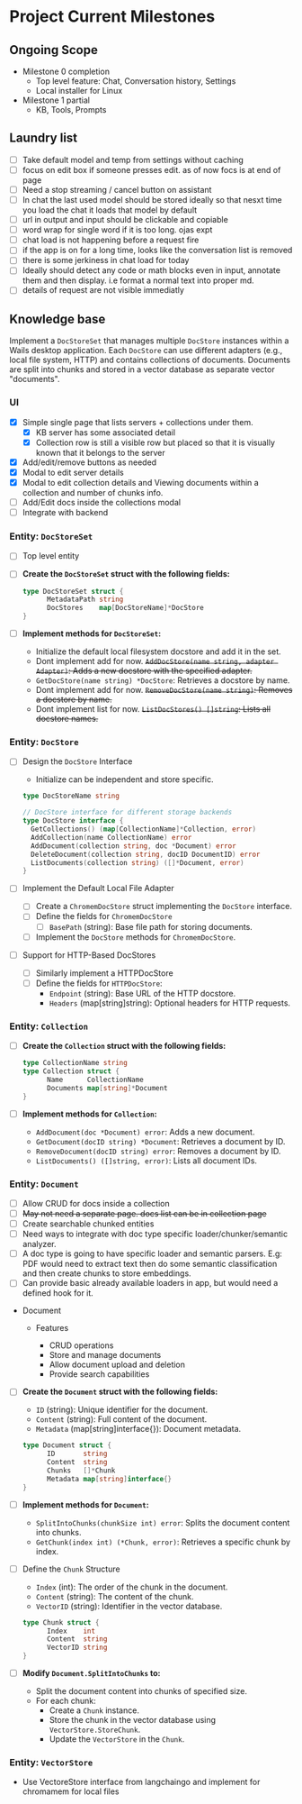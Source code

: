 # Project Current Milestones

## Ongoing Scope

- Milestone 0 completion
  - Top level feature: Chat, Conversation history, Settings
  - Local installer for Linux
- Milestone 1 partial
  - KB, Tools, Prompts

## Laundry list

- [ ] Take default model and temp from settings without caching
- [ ] focus on edit box if someone presses edit. as of now focs is at end of page
- [ ] Need a stop streaming / cancel button on assistant
- [ ] In chat the last used model should be stored ideally so that nesxt time you load the chat it loads that model by default
- [ ] url in output and input should be clickable and copiable
- [ ] word wrap for single word if it is too long. ojas expt
- [ ] chat load is not happening before a request fire
- [ ] if the app is on for a long time, looks like the conversation list is removed
- [ ] there is some jerkiness in chat load for today
- [ ] Ideally should detect any code or math blocks even in input, annotate them and then display. i.e format a normal text into proper md.
- [ ] details of request are not visible immediatly

## Knowledge base

Implement a `DocStoreSet` that manages multiple `DocStore` instances within a Wails desktop application. Each `DocStore` can use different adapters (e.g., local file system, HTTP) and contains collections of documents. Documents are split into chunks and stored in a vector database as separate vector "documents".

### UI

- [x] Simple single page that lists servers + collections under them.
  - [x] KB server has some associated detail
  - [x] Collection row is still a visible row but placed so that it is visually known that it belongs to the server
- [x] Add/edit/remove buttons as needed
- [x] Modal to edit server details
- [x] Modal to edit collection details and Viewing documents within a collection and number of chunks info.
- [ ] Add/Edit docs inside the collections modal
- [ ] Integrate with backend

### Entity: `DocStoreSet`

- [ ] Top level entity

- [ ] **Create the `DocStoreSet` struct with the following fields:**

  ```go
  type DocStoreSet struct {
  		MetadataPath string
  		DocStores    map[DocStoreName]*DocStore
  }
  ```

- [ ] **Implement methods for `DocStoreSet`:**

  - Initialize the default local filesystem docstore and add it in the set.
  - Dont implement add for now. ~~`AddDocStore(name string, adapter Adapter)`: Adds a new docstore with the specified adapter.~~
  - `GetDocStore(name string) *DocStore`: Retrieves a docstore by name.
  - Dont implement add for now. ~~`RemoveDocStore(name string)`: Removes a docstore by name.~~
  - Dont implement list for now. ~~`ListDocStores() []string`: Lists all docstore names.~~

### Entity: `DocStore`

- [ ] Design the `DocStore` Interface

  - Initialize can be independent and store specific.

  ```go
  type DocStoreName string

  // DocStore interface for different storage backends
  type DocStore interface {
  	GetCollections() (map[CollectionName]*Collection, error)
  	AddCollection(name CollectionName) error
  	AddDocument(collection string, doc *Document) error
  	DeleteDocument(collection string, docID DocumentID) error
  	ListDocuments(collection string) ([]*Document, error)
  }
  ```

- [ ] Implement the Default Local File Adapter

  - [ ] Create a `ChromemDocStore` struct implementing the `DocStore` interface.
  - [ ] Define the fields for `ChromemDocStore`
    - [ ] `BasePath` (string): Base file path for storing documents.
  - [ ] Implement the `DocStore` methods for `ChromemDocStore`.

- [ ] Support for HTTP-Based DocStores
  - [ ] Similarly implement a HTTPDocStore
  - [ ] Define the fields for `HTTPDocStore`:
    - `Endpoint` (string): Base URL of the HTTP docstore.
    - `Headers` (map[string]string): Optional headers for HTTP requests.

### Entity: `Collection`

- [ ] **Create the `Collection` struct with the following fields:**

  ```go
  type CollectionName string
  type Collection struct {
  		Name      CollectionName
  		Documents map[string]*Document
  }
  ```

- [ ] **Implement methods for `Collection`:**
  - `AddDocument(doc *Document) error`: Adds a new document.
  - `GetDocument(docID string) *Document`: Retrieves a document by ID.
  - `RemoveDocument(docID string) error`: Removes a document by ID.
  - `ListDocuments() ([]string, error)`: Lists all document IDs.

### Entity: `Document`

- [ ] Allow CRUD for docs inside a collection
- [ ] ~~May not need a separate page. docs list can be in collection page~~
- [ ] Create searchable chunked entities
- [ ] Need ways to integrate with doc type specific loader/chunker/semantic analyzer.
- [ ] A doc type is going to have specific loader and semantic parsers. E.g: PDF would need to extract text then do some semantic classification and then create chunks to store embeddings.
- [ ] Can provide basic already available loaders in app, but would need a defined hook for it.

- Document

  - Features

    - CRUD operations
    - Store and manage documents
    - Allow document upload and deletion
    - Provide search capabilities

- [ ] **Create the `Document` struct with the following fields:**

  - `ID` (string): Unique identifier for the document.
  - `Content` (string): Full content of the document.
  - `Metadata` (map[string]interface{}): Document metadata.

  ```go
  type Document struct {
  		ID       string
  		Content  string
  		Chunks   []*Chunk
  		Metadata map[string]interface{}
  }
  ```

- [ ] **Implement methods for `Document`:**

  - `SplitIntoChunks(chunkSize int) error`: Splits the document content into chunks.
  - `GetChunk(index int) (*Chunk, error)`: Retrieves a specific chunk by index.

- [ ] Define the `Chunk` Structure

  - `Index` (int): The order of the chunk in the document.
  - `Content` (string): The content of the chunk.
  - `VectorID` (string): Identifier in the vector database.

  ```go
  type Chunk struct {
  		Index    int
  		Content  string
  		VectorID string
  }
  ```

- [ ] **Modify `Document.SplitIntoChunks` to:**

  - Split the document content into chunks of specified size.
  - For each chunk:
    - Create a `Chunk` instance.
    - Store the chunk in the vector database using `VectorStore.StoreChunk`.
    - Update the `VectorStore` in the `Chunk`.

### Entity: `VectorStore`

- Use VectoreStore interface from langchaingo and implement for chromamem for local files
